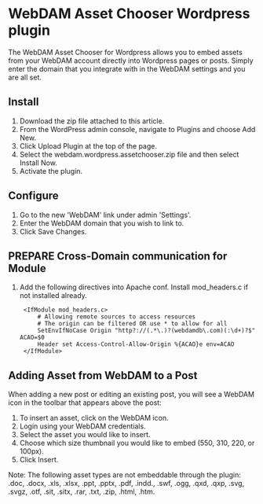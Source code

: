 # WebDAM Asset Chooser Wordpress plugin

The WebDAM Asset Chooser for Wordpress allows you to embed assets from your WebDAM account directly into Wordpress pages or posts. Simply enter the domain that you integrate with in the WebDAM settings and you are all set.

## Install
1. Download the zip file attached to this article.
2. From the WordPress admin console, navigate to Plugins and choose Add New.
3. Click Upload Plugin at the top of the page.
4. Select the webdam.wordpress.assetchooser.zip file and then select Install Now.
5. Activate the plugin.

## Configure
1. Go to the new 'WebDAM' link under admin 'Settings'.
2. Enter the WebDAM domain that you wish to link to.
3. Click Save Changes.

## PREPARE Cross-Domain communication for Module
1. Add the following directives into Apache conf.  Install mod_headers.c if not installed already.

        <IfModule mod_headers.c>
	        # Allowing remote sources to access resources
	        # The origin can be filtered OR use * to allow for all
	        SetEnvIfNoCase Origin "http?://(.*\.)?(webdamdb\.com)(:\d+)?$" ACAO=$0
	        Header set Access-Control-Allow-Origin %{ACAO}e env=ACAO
        </IfModule>


## Adding Asset from WebDAM to a Post
When adding a new post or editing an existing post, you will see a WebDAM icon in the toolbar that appears above the post:

1. To insert an asset, click on the WebDAM icon.
2. Login using your WebDAM credentials.
3. Select the asset you would like to insert.
4. Choose which size thumbnail you would like to embed (550, 310, 220, or 100px).
5. Click Insert.

Note: The following asset types are not embeddable through the plugin: .doc, .docx, .xls, .xlsx, .ppt, .pptx, .pdf, .indd., .swf, .ogg, .qxd, .qxp, .svg, .svgz, .otf, .sit, .sitx, .rar, .txt, .zip, .html, .htm.


